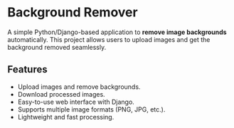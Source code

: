# Background Remover

A simple Python/Django-based application to **remove image backgrounds** automatically. This project allows users to upload images and get the background removed seamlessly.

## Features

- Upload images and remove backgrounds.
- Download processed images.
- Easy-to-use web interface with Django.
- Supports multiple image formats (PNG, JPG, etc.).
- Lightweight and fast processing.

